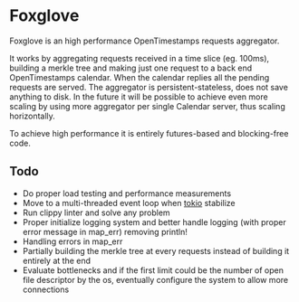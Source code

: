 # Foxglove

Foxglove is an high performance OpenTimestamps requests aggregator.

It works by aggregating requests received in a time slice (eg. 100ms), building a merkle tree and making just one
request to a back end OpenTimestamps calendar. When the calendar replies all the pending requests are served.
The aggregator is persistent-stateless, does not save anything to disk.
In the future it will be possible to achieve even more scaling by using more aggregator per single Calendar server, thus
scaling horizontally.

To achieve high performance it is entirely futures-based and blocking-free code.

## Todo

* Do proper load testing and performance measurements
* Move to a multi-threaded event loop when [tokio](https://tokio.rs/blog/2018-03-tokio-runtime/) stabilize
* Run clippy linter and solve any problem
* Proper initialize logging system and better handle logging (with proper error message in map_err) removing println!
* Handling errors in map_err
* Partially building the merkle tree at every requests instead of building it entirely at the end
* Evaluate bottlenecks and if the first limit could be the number of open file descriptor by the os, eventually configure the system to allow more connections


